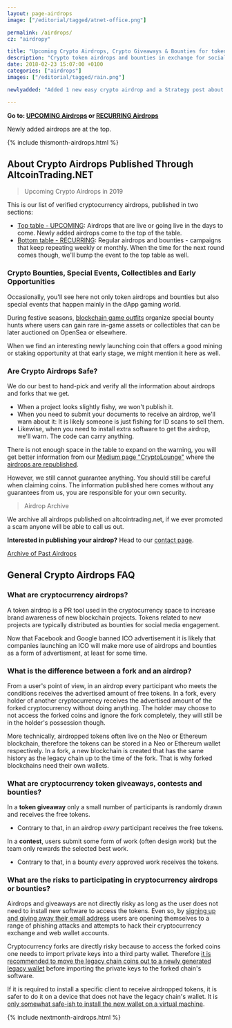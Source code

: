 ```yaml
---
layout: page-airdrops
image: ["/editorial/tagged/atnet-office.png"]

permalink: /airdrops/
cz: "airdropy"

title: "Upcoming Crypto Airdrops, Crypto Giveaways & Bounties for token promotion on social media."
description: "Crypto token airdrops and bounties in exchange for social media activity on cryptotwitter or for an early signup."
date: 2018-02-23 15:07:00 +0100
categories: ["airdrops"]
images: ["/editorial/tagged/rain.png"]

newlyadded: "Added 1 new easy crypto airdrop and a Strategy post about Fulcrum bottom pattern. // Follow @altcointrading_ or medium.com/cryptolounge for more and better."

---
```


**Go to:&nbsp;[UPCOMING Airdrops](#upcoming) or [RECURRING Airdrops](#recurring)**

Newly added airdrops are at the top.

{% include thismonth-airdrops.html %}

## About Crypto Airdrops Published Through AltcoinTrading.NET

> Upcoming Crypto Airdrops in 2019

This is our list of verified cryptocurrency airdrops, published in two sections:

* [Top table - UPCOMING](#upcoming): Airdrops that are live or going live in the days to come. Newly added airdrops come to the top of the table.
* [Bottom table - RECURRING](#recurring): Regular airdrops and bounties - campaigns that keep repeating weekly or monthly. When the time for the next round comes though, we'll bump the event to the top table as well.

### Crypto Bounties, Special Events, Collectibles and Early Opportunities

Occasionally, you'll see here not only token airdrops and bounties but also special events that happen mainly in the dApp gaming world.

During festive seasons, [blockchain game outfits](https://www.etheremon.com?code=59f6613) organize special bounty hunts where users can gain rare in-game assets or collectibles that can be later auctioned on OpenSea or elsewhere.

When we find an interesting newly launching coin that offers a good mining or staking opportunity at that early stage, we might mention it here as well.

### Are Crypto Airdrops Safe?

We do our best to hand-pick and verify all the information about airdrops and forks that we get.

* When a project looks slightly fishy, we won't publish it.
* When you need to submit your documents to receive an airdrop, we'll warn about it: It is likely someone is just fishing for ID scans to sell them.
* Likewise, when you need to install extra software to get the airdrop, we'll warn. The code can carry anything.

There is not enough space in the table to expand on the warning, you will get better information from our [Medium page "CryptoLounge"](https://medium.com/cryptolounge) where the [airdrops are republished](https://medium.com/cryptolounge/airdrops/home).

However, we still cannot guarantee anything. You should still be careful when claiming coins. The information published here comes without any guarantees from us, you are responsible for your own security.


> Airdrop Archive

We archive all airdrops published on altcointrading.net, if we ever promoted a scam anyone will be able to call us out.

**Interested in publishing your airdrop?** Head to our [contact page](/contact/).

<a href="/airdrop-archive/" class="button">Archive of Past Airdrops</a>

<div class="clearfix"></div>


## General Crypto Airdrops FAQ

### What are cryptocurrency airdrops?

A token airdrop is a PR tool used in the cryptocurrency space to increase brand awareness of new blockchain projects. Tokens related to new projects are typically distributed as bounties for social media engagement.

Now that Facebook and Google banned ICO advertisement it is likely that companies launching an ICO will make more use of airdrops and bounties as a form of advertisment, at least for some time.

### What is the difference between a fork and an airdrop?

From a user's point of view, in an airdrop every participant who meets the conditions receives the advertised amount of free tokens. In a fork, every holder of another cryptocurrency receives the advertised amount of the forked cryptocurrency without doing anything. The holder may choose to not access the forked coins and ignore the fork completely, they will still be in the holder's possession though.

More technically, airdropped tokens often live on the Neo or Ethereum blockchain, therefore the tokens can be stored in a Neo or Ethereum wallet respectively. In a fork, a new blockchain is created that has the same history as the legacy chain up to the time of the fork. That is why forked blockchains need their own wallets.  

### What are cryptocurrency token giveaways, contests and bounties?

In a **token giveaway** only a small number of participants is randomly drawn and receives the free tokens.

* Contrary to that, in an airdrop *every* participant receives the free tokens.

In a **contest**, users submit some form of work (often design work) but the team only rewards the selected best work.

* Contrary to that, in a bounty *every* approved work receives the tokens.



### What are the risks to participating in cryptocurrency airdrops or bounties?

Airdrops and giveaways are not directly risky as long as the user does not need to install new software to access the tokens. Even so, by [signing up and giving away their email address](/security/email-reuse) users are opening themselves to a range of phishing attacks and attempts to hack their cryptocurrency exchange and web wallet accounts.

Cryptocurrency forks are directly risky because to access the forked coins one needs to import private keys into a third party wallet. Therefore [it is recommended to move the legacy chain coins out to a newly generated legacy wallet](https://electrum.org/bcc2.txt) before importing the private keys to the forked chain's software.

If it is required to install a specific client to receive airdropped tokens, it is safer to do it on a device that does not have the legacy chain's wallet. It is [only somewhat safe-ish to install the new wallet on a virtual machine](/security/virtualbox).



{% include nextmonth-airdrops.html %}
